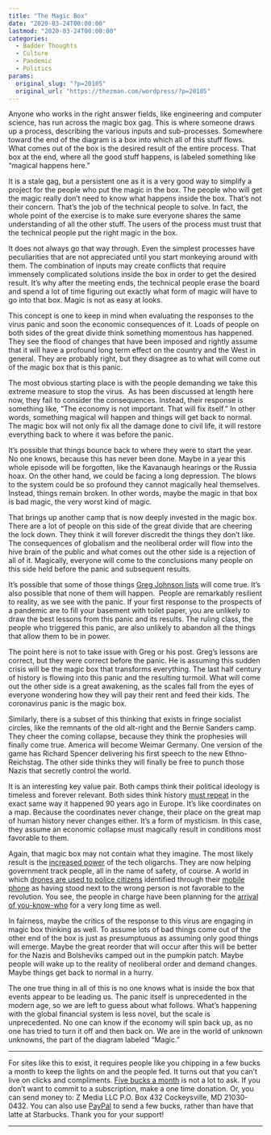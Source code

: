 ```yaml
---
title: "The Magic Box"
date: "2020-03-24T00:00:00"
lastmod: "2020-03-24T00:00:00"
categories:
  - Badder Thoughts
  - Culture
  - Pandemic
  - Politics
params:
  original_slug: "?p=20105"
  original_url: "https://thezman.com/wordpress/?p=20105"
---
```


Anyone who works in the right answer fields, like engineering and
computer science, has run across the magic box gag. This is where
someone draws up a process, describing the various inputs and
sub-processes. Somewhere toward the end of the diagram is a box into
which all of this stuff flows. What comes out of the box is the desired
result of the entire process. That box at the end, where all the good
stuff happens, is labeled something like “magical happens here.”

It is a stale gag, but a persistent one as it is a very good way to
simplify a project for the people who put the magic in the box. The
people who will get the magic really don’t need to know what happens
inside the box. That’s not their concern. That’s the job of the
technical people to solve. In fact, the whole point of the exercise is
to make sure everyone shares the same understanding of all the other
stuff. The users of the process must trust that the technical people put
the right magic in the box.

It does not always go that way through. Even the simplest processes have
peculiarities that are not appreciated until you start monkeying around
with them. The combination of inputs may create conflicts that require
immensely complicated solutions inside the box in order to get the
desired result. It’s why after the meeting ends, the technical people
erase the board and spend a lot of time figuring out exactly what form
of magic will have to go into that box. Magic is not as easy at looks.

This concept is one to keep in mind when evaluating the responses to the
virus panic and soon the economic consequences of it. Loads of people on
both sides of the great divide think something momentous has happened.
They see the flood of changes that have been imposed and rightly assume
that it will have a profound long term effect on the country and the
West in general. They are probably right, but they disagree as to what
will come out of the magic box that is this panic.

The most obvious starting place is with the people demanding we take
this extreme measure to stop the virus.  As has been discussed at length
here now, they fail to consider the consequences. Instead, their
response is something like, “The economy is not important. That will fix
itself.” In other words, something magical will happen and things will
get back to normal. The magic box will not only fix all the damage done
to civil life, it will restore everything back to where it was before
the panic.

It’s possible that things bounce back to where they were to start the
year. No one knows, because this has never been done. Maybe in a year
this whole episode will be forgotten, like the Kavanaugh hearings or the
Russia hoax. On the other hand, we could be facing a long depression.
The blows to the system could be so profound they cannot magically heal
themselves. Instead, things remain broken. In other words, maybe the
magic in that box is bad magic, the very worst kind of magic.

That brings up another camp that is now deeply invested in the magic
box. There are a lot of people on this side of the great divide that are
cheering the lock down. They think it will forever discredit the things
they don’t like. The consequences of globalism and the neoliberal order
will flow into the hive brain of the public and what comes out the other
side is a rejection of all of it. Magically, everyone will come to the
conclusions many people on this side held before the panic and
subsequent results.

It’s possible that some of those things <a
href="https://www.counter-currents.com/2020/03/how-coronavirus-will-change-the-world/"
rel="noopener noreferrer" target="_blank">Greg Johnson lists</a> will
come true. It’s also possible that none of them will happen.  People are
remarkably resilient to reality, as we see with the panic. If your first
response to the prospects of a pandemic are to fill your basement with
toilet paper, you are unlikely to draw the best lessons from this panic
and its results. The ruling class, the people who triggered this panic,
are also unlikely to abandon all the things that allow them to be in
power.

The point here is not to take issue with Greg or his post. Greg’s
lessons are correct, but they were correct before the panic. He is
assuming this sudden crisis will be the magic box that transforms
everything. The last half century of history is flowing into this panic
and the resulting turmoil. What will come out the other side is a great
awakening, as the scales fall from the eyes of everyone wondering how
they will pay their rent and feed their kids. The coronavirus panic is
the magic box.

Similarly, there is a subset of this thinking that exists in fringe
socialist circles, like the remnants of the old alt-right and the Bernie
Sanders camp. They cheer the coming collapse, because they think the
prophesies will finally come true. America will become Weimar Germany.
One version of the game has Richard Spencer delivering his first speech
to the new Ethno-Reichstag. The other side thinks they will finally be
free to punch those Nazis that secretly control the world.

It is an interesting key value pair. Both camps think their political
ideology is timeless and forever relevant. Both sides think history
<a href="https://twitter.com/ramzpaul/status/1242095721815384069"
rel="noopener noreferrer" target="_blank">must repeat</a> in the exact
same way it happened 90 years ago in Europe. It’s like coordinates on a
map. Because the coordinates never change, their place on the great map
of human history never changes either. It’s a form of mysticism. In this
case, they assume an economic collapse must magically result in
conditions most favorable to them.

Again, that magic box may not contain what they imagine. The most likely
result is the <a
href="https://www.nytimes.com/2020/03/23/technology/coronavirus-facebook-amazon-youtube.html"
rel="noopener noreferrer" target="_blank">increased power</a> of the
tech oligarchs. They are now helping government track people, all in the
name of safety, of course. A world in which <a
href="https://www.washingtonexaminer.com/news/california-police-to-use-chinese-made-patrol-drones-with-night-vision-cameras-during-coronavirus-lockdown"
rel="noopener noreferrer" target="_blank">drones are used to police
citizens</a> identified through their <a
href="https://www.theguardian.com/world/2020/mar/19/plan-phone-location-data-assist-uk-coronavirus-effort"
rel="noopener noreferrer" target="_blank">mobile phone</a> as having
stood next to the wrong person is not favorable to the revolution. You
see, the people in charge have been planning for the <a
href="https://www.nytimes.com/2020/03/20/books/review/hitlers-first-hundred-days-peter-fritzsche.html"
rel="noopener noreferrer" target="_blank">arrival of you-know-who</a>
for a very long time as well.

In fairness, maybe the critics of the response to this virus are
engaging in magic box thinking as well. To assume lots of bad things
come out of the other end of the box is just as presumptuous as assuming
only good things will emerge. Maybe the great reorder that will occur
after this will be better for the Nazis and Bolsheviks camped out in the
pumpkin patch. Maybe people will wake up to the reality of neoliberal
order and demand changes. Maybe things get back to normal in a hurry.

The one true thing in all of this is no one knows what is inside the box
that events appear to be leading us. The panic itself is unprecedented
in the modern age, so we are left to guess about what follows. What’s
happening with the global financial system is less novel, but the scale
is unprecedented. No one can know if the economy will spin back up, as
no one has tried to turn it off and then back on. We are in the world of
unknown unknowns, the part of the diagram labeled “Magic.”

------------------------------------------------------------------------

For sites like this to exist, it requires people like you chipping in a
few bucks a month to keep the lights on and the people fed. It turns out
that you can’t live on clicks and compliments.
<a href="https://www.subscribestar.com/the-z-blog"
rel="noopener noreferrer" target="_blank">Five bucks a month</a> is not
a lot to ask. If you don’t want to commit to a subscription, make a one
time donation. Or, you can send money to: Z Media LLC P.O. Box 432
Cockeysville, MD 21030-0432. You can also use <a
href="https://www.paypal.com/cgi-bin/webscr?cmd=_s-xclick&amp;hosted_button_id=UDAS2Q8JYA6CN&amp;source=url"
rel="noopener noreferrer" target="_blank">PayPal</a> to send a few
bucks, rather than have that latte at Starbucks. Thank you for your
support!

------------------------------------------------------------------------

